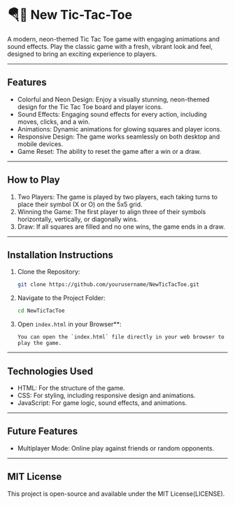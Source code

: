 # 🪂🩵 New Tic-Tac-Toe 

A modern, neon-themed Tic Tac Toe game with engaging animations and sound effects. Play the classic game with a fresh, vibrant look and feel, designed to bring an exciting experience to players.

---

## Features

- Colorful and Neon Design: Enjoy a visually stunning, neon-themed design for the Tic Tac Toe board and player icons.
- Sound Effects: Engaging sound effects for every action, including moves, clicks, and a win.
- Animations: Dynamic animations for glowing squares and player icons.
- Responsive Design: The game works seamlessly on both desktop and mobile devices.
- Game Reset: The ability to reset the game after a win or a draw.

---

## How to Play

1. Two Players: The game is played by two players, each taking turns to place their symbol (X or O) on the 5x5 grid.
2. Winning the Game: The first player to align three of their symbols horizontally, vertically, or diagonally wins.
3. Draw: If all squares are filled and no one wins, the game ends in a draw.

---

## Installation Instructions

1. Clone the Repository:
   ```bash
   git clone https://github.com/yourusername/NewTicTacToe.git
   ```
   
2. Navigate to the Project Folder:
   ```bash
   cd NewTicTacToe
   ```
   
3. Open `index.html` in your Browser**:
   ```
   You can open the `index.html` file directly in your web browser to play the game.
   ```

---

## Technologies Used

- HTML: For the structure of the game.
- CSS: For styling, including responsive design and animations.
- JavaScript: For game logic, sound effects, and animations.

---

## Future Features

- Multiplayer Mode: Online play against friends or random opponents.

---

## MIT License

This project is open-source and available under the MIT License(LICENSE).
